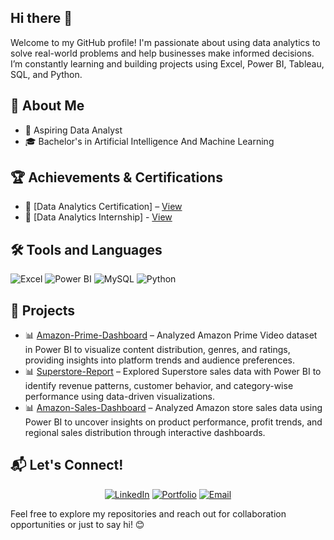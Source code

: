 ## Hi there 👋

Welcome to my GitHub profile! I'm passionate about using data analytics to solve real-world problems and help businesses make informed decisions. I’m constantly learning and building projects using Excel, Power BI, Tableau, SQL, and Python.

## 📖 About Me
- 🎯 Aspiring Data Analyst
- 🎓 Bachelor's in Artificial Intelligence And Machine Learning

## 🏆 Achievements & Certifications
- 📜 [Data Analytics Certification] – [View](https://drive.google.com/file/d/1OG8r2JxamHBr6s2PSEQ46PTcf00CERAS/view?usp=sharing)
- 📜 [Data Analytics Internship] - [View](https://drive.google.com/file/d/1hPJBciMIsjc-uDhHf5JIui1HrGyos77M/view?usp=sharing)

## 🛠 Tools and Languages
![Excel](https://img.shields.io/badge/Excel-0078D4?style=for-the-badge&logo=microsoft-excel&logoColor=white)
![Power BI](https://img.shields.io/badge/Power%20BI-F2C811?style=for-the-badge&logo=power-bi&logoColor=black)
![MySQL](https://img.shields.io/badge/MySQL-4479A1?style=for-the-badge&logo=mysql&logoColor=white)
![Python](https://img.shields.io/badge/Python-3776AB?style=for-the-badge&logo=python&logoColor=white)

## 📂 Projects
- 📊 [Amazon-Prime-Dashboard](https://github.com/YasasriSaiMaka/Amazon-Prime-Dashboard) – Analyzed Amazon Prime Video dataset in Power BI to visualize content distribution, genres, and ratings, providing insights into platform trends and audience preferences.
- 📊 [Superstore-Report](https://github.com/YasasriSaiMaka/Superstore-Report) – Explored Superstore sales data with Power BI to identify revenue patterns, customer behavior, and category-wise performance using data-driven visualizations.
- 📊 [Amazon-Sales-Dashboard](https://github.com/YasasriSaiMaka/Amazon-Sales-Dashboard) – Analyzed Amazon store sales data using Power BI to uncover insights on product performance, profit trends, and regional sales distribution through interactive dashboards.

## 📬 Let's Connect!

<div align="center">

[![LinkedIn](https://img.shields.io/badge/LinkedIn-0077B5?style=for-the-badge&logo=linkedin&logoColor=white)](https://www.linkedin.com/in/yasasri-sai-maka-ab4974260/)
[![Portfolio](https://img.shields.io/badge/Portfolio-FF5722?style=for-the-badge&logo=google-chrome&logoColor=white)](https://www.datascienceportfol.io/yasasrimaka)
[![Email](https://img.shields.io/badge/Email-D14836?style=for-the-badge&logo=gmail&logoColor=white)](mailto:yasasri.maka@gmail.com)

</div>


Feel free to explore my repositories and reach out for collaboration opportunities or just to say hi! 😊

<!--
**nitya-sri27/nitya-sri27** is a ✨ _special_ ✨ repository because its `README.md` (this file) appears on your GitHub profile.

Here are some ideas to get you started:

- 🔭 I’m currently working on ...
- 🌱 I’m currently learning ...
- 👯 I’m looking to collaborate on ...
- 🤔 I’m looking for help with ...
- 💬 Ask me about ...
- 📫 How to reach me: ...
- 😄 Pronouns: ...
- ⚡ Fun fact: ...
-->
